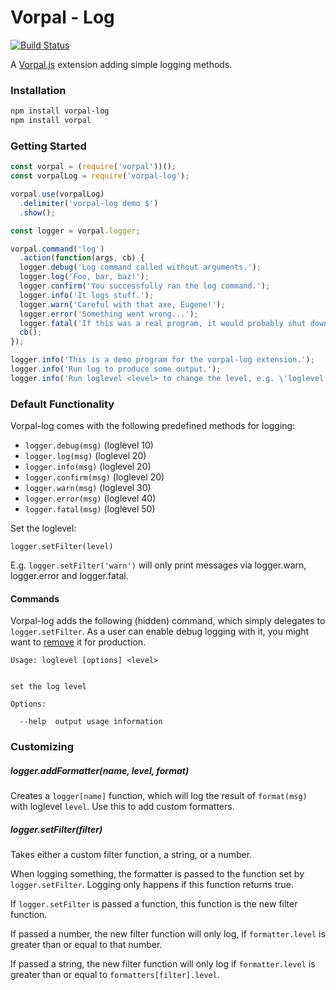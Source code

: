 # Vorpal - Log

[![Build Status](https://travis-ci.org/AljoschaMeyer/vorpal-log.svg)](https://travis-ci.org/AljoschaMeyer/vorpal-log)

A [Vorpal.js](https://github.com/dthree/vorpal) extension adding simple logging methods.

### Installation

```bash
npm install vorpal-log
npm install vorpal
```

### Getting Started

```js
const vorpal = (require('vorpal'))();
const vorpalLog = require('vorpal-log');

vorpal.use(vorpalLog)
  .delimiter('vorpal-log demo $')
  .show();

const logger = vorpal.logger;

vorpal.command('log')
  .action(function(args, cb) {
  logger.debug('Log command called without arguments.');
  logger.log('Foo, bar, baz!');
  logger.confirm('You successfully ran the log command.');
  logger.info('It logs stuff.');
  logger.warn('Careful with that axe, Eugene!');
  logger.error('Something went wrong...');
  logger.fatal('If this was a real program, it would probably shut down now.');
  cb();
});

logger.info('This is a demo program for the vorpal-log extension.');
logger.info('Run log to produce some output.');
logger.info('Run loglevel <level> to change the level, e.g. \'loglevel warn\'');
```

### Default Functionality

Vorpal-log comes with the following predefined methods for logging:

- `logger.debug(msg)` (loglevel 10)
- `logger.log(msg)` (loglevel 20)
- `logger.info(msg)` (loglevel 20)
- `logger.confirm(msg)` (loglevel 20)
- `logger.warn(msg)` (loglevel 30)
- `logger.error(msg)` (loglevel 40)
- `logger.fatal(msg)` (loglevel 50)

Set the loglevel:

`logger.setFilter(level)`

E.g. `logger.setFilter('warn')` will only print messages via logger.warn, logger.error and logger.fatal.

#### Commands

Vorpal-log adds the following (hidden) command, which simply delegates to `logger.setFilter`. As a user can enable debug logging with it, you might want to [remove](https://github.com/dthree/vorpal#commandremove) it for production.

```
Usage: loglevel [options] <level>


set the log level

Options:

  --help  output usage information
```

### Customizing

##### logger.addFormatter(name, level, format)
Creates a `logger[name]` function, which will log the result of `format(msg)` with loglevel `level`. Use this to add custom formatters.

##### logger.setFilter(filter)
Takes either a custom filter function, a string, or a number.

When logging something, the formatter is passed to the function set by `logger.setFilter`. Logging only happens if this function returns true.

If `logger.setFilter` is passed a function, this function is the new filter function.

If passed a number, the new filter function will only log, if `formatter.level` is greater than or equal to that number.

If passed a string, the new filter function will only log if `formatter.level` is greater than or equal to `formatters[filter].level`.

